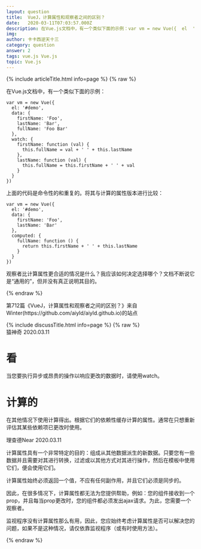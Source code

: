 ```yaml
---
layout: question
title:  VueJ，计算属性和观察者之间的区别？
date:   2020-03-11T07:03:57.000Z
description: 在Vue.js文档中，有一个类似下面的示例：var vm = new Vue({  el  '#demo',  data  {    first...
img: 
author: 卡卡西逆天十三
category: question
answer: 2
tags: vue.js Vue.js
topic: Vue.js
---
```

<div class="article-root">
  <div class="article">
    {% include articleTitle.html info=page %}
    {% raw %}
    <div class="article-content"><p><font style="vertical-align: inherit;"><font style="vertical-align: inherit;">在Vue.js文档中，有一个类似下面的示例：</font></font></p>

<pre><code>var vm = new Vue({<font></font>
  el: '#demo',<font></font>
  data: {<font></font>
    firstName: 'Foo',<font></font>
    lastName: 'Bar',<font></font>
    fullName: 'Foo Bar'<font></font>
  },<font></font>
  watch: {<font></font>
    firstName: function (val) {<font></font>
      this.fullName = val + ' ' + this.lastName<font></font>
    },<font></font>
    lastName: function (val) {<font></font>
      this.fullName = this.firstName + ' ' + val<font></font>
    }<font></font>
  }<font></font>
})<font></font>
</code></pre>

<p><font style="vertical-align: inherit;"><font style="vertical-align: inherit;">上面的代码是命令性的和重复的。</font><font style="vertical-align: inherit;">将其与计算的属性版本进行比较：</font></font></p>

<pre><code>var vm = new Vue({<font></font>
  el: '#demo',<font></font>
  data: {<font></font>
    firstName: 'Foo',<font></font>
    lastName: 'Bar'<font></font>
  },<font></font>
  computed: {<font></font>
    fullName: function () {<font></font>
      return this.firstName + ' ' + this.lastName<font></font>
    }<font></font>
  }<font></font>
})<font></font>
</code></pre>

<p><font style="vertical-align: inherit;"><font style="vertical-align: inherit;">观察者比计算属性更合适的情况是什么？</font><font style="vertical-align: inherit;">我应该如何决定选择哪个？</font><font style="vertical-align: inherit;">文档不断说它是“通用的”，但并没有真正说明其目的。</font></font></p></div>
    {% endraw %}
  </div>
  <p class="winter_mark">第712篇《VueJ，计算属性和观察者之间的区别？》来自Winter(https://github.com/aiyld/aiyld.github.io)的站点</p>
  <div class="discuss-wrapper">
    {% include discussTitle.html info=page %}
    {% raw %}
    <div class="discuss-list">
    <div class="discuss-item">
        <div class="discuss-parent">
          <div class="discuss-meta">
            <span class="discuss-user">猿神奇</span>
            <span class="discuss-time">2020.03.11</span>
          </div>
          <div class="discuss-comment"><h1><font style="vertical-align: inherit;"><font style="vertical-align: inherit;">看</font></font></h1>

<p><font style="vertical-align: inherit;"><font style="vertical-align: inherit;">当您要执行异步或昂贵的操作以响应更改的数据时，请使用watch。</font></font></p>

<h1><font style="vertical-align: inherit;"><font style="vertical-align: inherit;">计算的</font></font></h1>

<p><font style="vertical-align: inherit;"><font style="vertical-align: inherit;">在其他情况下使用计算得出。</font><font style="vertical-align: inherit;">根据它们的依赖性缓存计算的属性。</font><font style="vertical-align: inherit;">通常在只想重新评估其某些依赖项已更改时使用。</font></font></p></div>
        </div></div><div class="discuss-item">
        <div class="discuss-parent">
          <div class="discuss-meta">
            <span class="discuss-user">理查德Near</span>
            <span class="discuss-time">2020.03.11</span>
          </div>
          <div class="discuss-comment"><p><font style="vertical-align: inherit;"><font style="vertical-align: inherit;">计算属性具有一个非常特定的目的：组成从其他数据派生的新数据。</font><font style="vertical-align: inherit;">只要您有一些数据并且需要对其进行转换，过滤或以其他方式对其进行操作，然后在模板中使用它们，便会使用它们。</font></font></p>

<p><font style="vertical-align: inherit;"><font style="vertical-align: inherit;">计算属性始终必须返回一个值，不应有任何副作用，并且它们必须是同步的。 </font></font></p>

<p><font style="vertical-align: inherit;"><font style="vertical-align: inherit;">因此，在很多情况下，计算属性都无法为您提供帮助，例如：您的组件接收到一个prop，并且每当prop更改时，您的组件都必须发出ajax请求。</font><font style="vertical-align: inherit;">为此，您需要一个观察者。</font></font></p>

<p><font style="vertical-align: inherit;"><font style="vertical-align: inherit;">监视程序没有计算属性那么有用，因此，您应始终考虑计算属性是否可以解决您的问题，如果不是这种情况，请仅依靠监视程序（或有时使用方法）。 </font></font></p></div>
        </div></div>
    </div>
    {% endraw %}
  </div>
<div>
